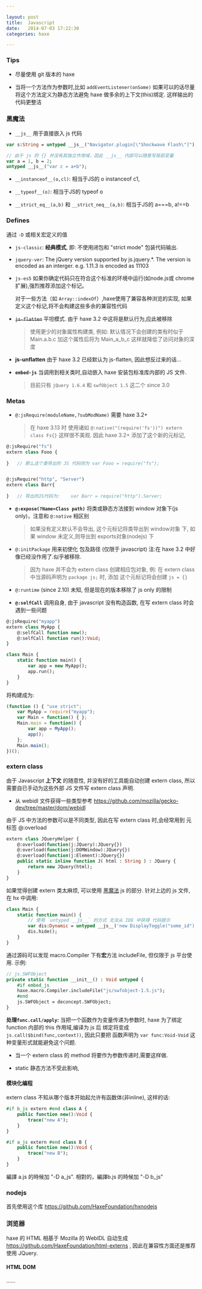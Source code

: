 ```yaml
---

layout: post
title:  Javascript
date:   2014-07-03 17:22:30
categories: haxe

---
```



### Tips

 * 尽量使用 git 版本的 haxe

 * 当将一个方法作为参数时,比如 `addEventListener(onSome)` 如果可以的话尽量将这个方法定义为静态方法避免 haxe 做多余的上下文(this)绑定. 这样输出的代码更整洁


### 黑魔法

 * `__js__` 用于直接嵌入 js 代码

```haxe
var s:String = untyped __js__("Navigator.plugin[\"Shockwave Flash\"]");

// 由于 js 的 {} 并没有其独立作用域，因此 __js__ 内部可以随意写局部变量
var a = 1, b = 2;
untyped __js__("var c = a+b");
```

<!-- more -->

 * `__instanceof__(o,cl)`: 相当于JS的 o instanceof c1,

 * `__typeof__(o)`: 相当于JS的 typeof o

 * `__strict_eq__(a,b)` 和 `__strict_neq__(a,b)`: 相当于JS的 a===b, a!==b


### Defines

通过 `-D` 或相关宏定义的值

 * `js-classic`: **经典模式**, 即: 不使用闭包和 "strict mode" 包装代码输出.

 * `jquery-ver`: The jQuery version supported by js.jquery.*. The version is encoded as an interger. e.g. 1.11.3 is encoded as 11103

 * `js-es5` 如果你确定代码只在符合这个标准的环境中运行(如node.js或 chrome 扩展),强烈推荐添加这个标记。 

	对于一些方法（如 `Array::indexOf`）,haxe使用了兼容各种浏览的实现, 如果定义这个标记,将不会构建这些多余的兼容性代码

 * ~~`js-flatten`~~ 平坦模式.  由于 haxe 3.2 中这将是默认行为,应此被移除

	> 使用更少的对象属性构建类, 例如: 默认情况下会创建的类有时似于 Main.a.b.c 加这个属性后将为 Main_a_b_c 这样就降低了访问对象的深度
	
 * **js-unflatten** 由于 haxe 3.2 已经默认为 js-flatten, 因此想反过来的话... 
	
 * **`embed-js`** 当调用到相关类时,自动嵌入 haxe 安装包标准库内部的 JS 文件.

	> 目前只有 `jQuery 1.6.4` 和 `swfObject 1.5` 这二个 since 3.0

### Metas

 * `@:jsRequire(moduleName,?subModName)` 需要 haxe 3.2+
	
	> 在 haxe 3.13 时 使用诸如 `@:native("(require('fs'))") extern class Fs{}` 这样很不美观.
	> 因此 haxe 3.2+ 添加了这个新的元标记,
	
```haxe
@:jsRequire("fs")
extern class Fooo {
	
}	// 那么这个类导出的 JS 代码则为 var Fooo = require("fs");


@:jsRequire("http", "Server")
extern class Barr{
	
}	// 导出的JS代码为:	var Barr = require("http").Server;
```
	
 * **`@:expose(?Name=Class path)`** 将类或静态方法接到 window 对象下(js only)，注意和 `@:native` 相区别

	> 如果没有定义默认不会导出, 这个元标记将类导出到 window对象 下, 如果 window 未定义,则导出到 exports对象(nodejs) 下
	

 * `@:initPackage` 用来初使化 包及路径 (仅限于 javascript) 注:在 haxe 3.2 中好像已经没作用了.似乎被移除.

	> 因为 haxe 并不会为 extern class 创建相应包对象, 例: 在 extern class 中当源码声明为 `package js;` 时, 添加 这个元标记将会创建 `js = {}`
	
 * `@:runtime` (since 2.10) 未知, 但是现在的版本移除了 js only 的限制

 * **`@:selfCall`** 调用自身, 由于 javascript 没有构造函数, 在写 extern class 时会遇到一些问题
	
```haxe
@:jsRequire("myapp")
extern class MyApp {
    @:selfCall function new();
    @:selfCall function run():Void;
}

class Main {
    static function main() {
        var app = new MyApp();
        app.run();
    }
}	
```
	
将构建成为:

```js
(function () { "use strict";
	var MyApp = require("myapp");
	var Main = function() { };
	Main.main = function() {
	    var app = MyApp();
	    app();
	};
	Main.main();
})();
```
                     
### extern class

由于 Javascript **上下文** 的随意性, 并没有好的工具能自动创建 extern class, 所以需要自已手动为这些外部 JS 文件写 extern class 声明. 

 * 从 webidl 文件获得一些类型参考 https://github.com/mozilla/gecko-dev/tree/master/dom/webidl

由于 JS 中方法的参数可以是不同类型, 因此在写 extern class 时,会经常用到 元标签 @:overload

```haxe
extern class JQueryHelper {
	@:overload(function(j:JQuery):JQuery{})
	@:overload(function(j:DOMWindow):JQuery{})
	@:overload(function(j:Element):JQuery{})
	public static inline function J( html : String ) : JQuery {
		return new JQuery(html);
	}
}	
```

如果觉得创建 extern 类太麻烦, 可以使用 [黑魔法](http://old.haxe.org/doc/advanced/magic) js 的部分. 针对上边的 js 文件, 在 hx 中调用:

```haxe
class Main {
    static function main() {
    	// 使用 `untyped __js__` 的方式 无法从 IDE 中获得 代码提示
        var dis:Dynamic = untyped __js__('new DisplayToggle("some_id")');
        dis.hide();
    }
}
```



通过源码可以发现 macro.Compiler 下有**宏**方法 includeFile, 但仅限于 js 平台使用. 示例:

```haxe
// js.SWFObject
private static function __init__() : Void untyped {
	#if embed_js
	haxe.macro.Compiler.includeFile("js/swfobject-1.5.js");
	#end
	js.SWFObject = deconcept.SWFObject;
}
```

**处理`func.call/apply`:** 当把一个函数作为变量传递为参数时, haxe 为了绑定 function 内部的 this 作用域,编译为 js 后 绑定将变成 `js.call($bind(func,context))`, 因此只要把 函数声明为 `var func:Void-Void` 这种变量形式就能避免这个问题. 

 * 当一个 extern class 的 method 将要作为参数传递时,需要这样做.

 * static 静态方法不受此影响,

#### 模块化编程

extern class 不知从哪个版本开始起允许有函数体(非inline), 这样的话:

```haxe
#if b_js extern #end class A {
	public function new():Void {
		trace("new A");
	}
}

#if a_js extern #end class B {
	public function new():Void {
		trace("new B");
	}
}
```

編譯 a.js 的時候加 "-D a_js". 相對的，編譯b.js 的時候加 "-D b_js"

### nodejs

首先使用这个库 https://github.com/HaxeFoundation/hxnodejs

### 浏览器

haxe 的 HTML 相基于 Mozilla 的 WebIDL 自动生成 https://github.com/HaxeFoundation/html-externs , 因此在兼容性方面还是推荐使用 JQuery.

#### HTML DOM

......

<br />
